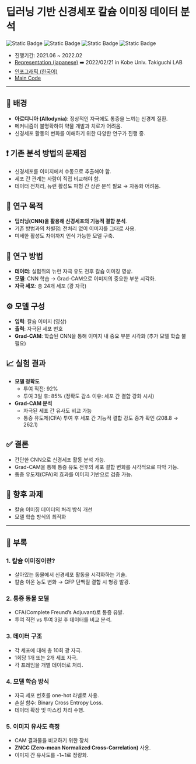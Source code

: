 # 딥러닝 기반 신경세포 칼슘 이미징 데이터 분석
<img alt="Static Badge" src="https://img.shields.io/badge/python-%233776AB?style=for-the-badge&logo=python&logoColor=white"> <img alt="Static Badge" src="https://img.shields.io/badge/pytorch-%23EE4C2C?style=for-the-badge&logo=pytorch&logoColor=white"> <img alt="Static Badge" src="https://img.shields.io/badge/anaconda-%2344A833?style=for-the-badge&logo=anaconda&logoColor=white"> <img alt="Static Badge" src="https://img.shields.io/badge/nvidia-%2376B900?style=for-the-badge&logo=nvidia&logoColor=white">


- 진행기간: 2021.06 ~ 2022.02
- [Representation (japanese)](https://github.com/taeddy/Neuron_CNN_Interpretation/blob/main/Representation%20(japanese).pdf) ➡️ 2022/02/21 in Kobe Univ. Takiguchi LAB
- [인포그래픽 (한국어)](https://github.com/taeddy/Neuron_CNN_Interpretation/blob/main/Infographic.pdf)
- [Main Code](https://github.com/taeddy/Neuron_CNN_Interpretation/blob/main/Neuron_CNN_Interpretation.ipynb)

---

## 📌 배경

- **아로디니아 (Allodynia)**: 정상적인 자극에도 통증을 느끼는 신경계 질환.
- 메커니즘이 불명확하여 약물 개발과 치료가 어려움.
- 신경세포 활동의 변화를 이해하기 위한 다양한 연구가 진행 중.

## ❗ 기존 분석 방법의 문제점

- 신경세포를 이미지에서 수동으로 추출해야 함.
- 세포 간 관계는 사람이 직접 비교해야 함.
- 데이터 전처리, 뉴런 활성도 파형 간 상관 분석 필요 → 자동화 어려움.

## 🎯 연구 목적

- **딥러닝(CNN)을 활용해 신경세포의 기능적 결합 분석**.
- 기존 방법과의 차별점: 전처리 없이 이미지를 그대로 사용.
- 미세한 활성도 차이까지 인식 가능한 모델 구축.

## 🔬 연구 방법

- **데이터**: 실험쥐의 뉴런 자극 유도 전후 칼슘 이미징 영상.
- **모델**: CNN 학습 → Grad-CAM으로 이미지의 중요한 부분 시각화.
- **자극 세포**: 총 24개 세포 (광 자극)

## ⚙️ 모델 구성

- **입력**: 칼슘 이미지 (영상)
- **출력**: 자극된 세포 번호
- **Grad-CAM**: 학습된 CNN을 통해 이미지 내 중요 부분 시각화 (추가 모델 학습 불필요)

## 📈 실험 결과

- **모델 정확도**
  - 투여 직전: 92%
  - 투여 3일 후: 85% (정확도 감소 이유: 세포 간 결합 강화 시사)
- **Grad-CAM 분석**
  - 자극된 세포 간 유사도 비교 가능
  - 통증 유도제(CFA) 투여 후 세포 간 기능적 결합 강도 증가 확인 (208.8 → 262.1)

## ✅ 결론

- 간단한 CNN으로 신경세포 활동 분석 가능.
- Grad-CAM을 통해 통증 유도 전후의 세포 결합 변화를 시각적으로 파악 가능.
- 통증 유도제(CFA)의 효과를 이미지 기반으로 검증 가능.

## 🔧 향후 과제

- 칼슘 이미징 데이터의 처리 방식 개선
- 모델 학습 방식의 최적화

---

## 🧠 부록

### 1. 칼슘 이미징이란?

- 살아있는 동물에서 신경세포 활동을 시각화하는 기술.
- 칼슘 이온 농도 변화 → GFP 단백질 결합 시 형광 발광.

### 2. 통증 동물 모델

- CFA(Complete Freund’s Adjuvant)로 통증 유발.
- 투여 직전 vs 투여 3일 후 데이터를 비교 분석.

### 3. 데이터 구조

- 각 세포에 대해 총 10회 광 자극.
- 1회당 1개 또는 2개 세포 자극.
- 각 프레임을 개별 데이터로 처리.

### 4. 모델 학습 방식

- 자극 세포 번호를 one-hot 라벨로 사용.
- 손실 함수: Binary Cross Entropy Loss.
- 데이터 확장 및 마스킹 처리 수행.

### 5. 이미지 유사도 측정

- CAM 결과물을 비교하기 위한 장치
- **ZNCC (Zero-mean Normalized Cross-Correlation)** 사용.
- 이미지 간 유사도를 -1~1로 정량화.

